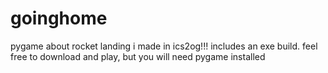 # goinghome
pygame about rocket landing i made in ics2og!!!
includes an exe build. feel free to download and play, but you will need pygame installed
